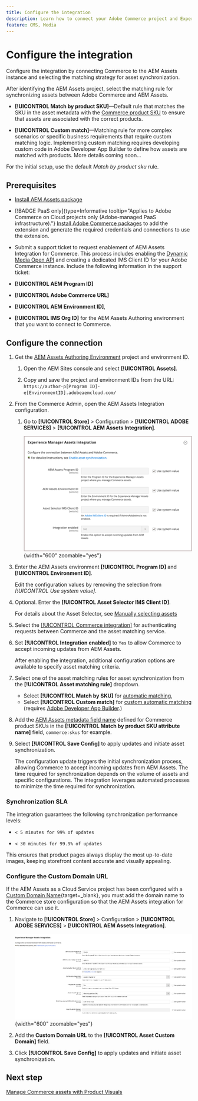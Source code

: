 ```yaml
---
title: Configure the integration
description: Learn how to connect your Adobe Commerce project and Experience Manager Assets projects to enable asset synchronization between these two systems.
feature: CMS, Media
---
```


# Configure the integration

Configure the integration by connecting Commerce to the AEM Assets instance and selecting the matching strategy for asset synchronization.

After identifying the AEM Assets project, select the matching rule for synchronizing assets between Adobe Commerce and AEM Assets.

* **[!UICONTROL Match by product SKU]**—Default rule that matches the SKU in the asset metadata with the [Commerce product SKU](https://experienceleague.adobe.com/en/docs/commerce-operations/implementation-playbook/glossary#sku) to ensure that assets are associated with the correct products.

* **[!UICONTROL Custom match]**—Matching rule for more complex scenarios or specific business requirements that require custom matching logic. Implementing custom matching requires developing custom code in Adobe Developer App Builder to define how assets are matched with products. More details coming soon...

For the initial setup, use the default *Match by product sku* rule.

## Prerequisites

* [Install AEM Assets package](configure-aem.md)

* [!BADGE PaaS only]{type=Informative tooltip="Applies to Adobe Commerce on Cloud projects only (Adobe-managed PaaS infrastructure)."} [Install Adobe Commerce packages](configure-commerce.md) to add the extension and generate the required credentials and connections to use the extension.

* Submit a support ticket to request enablement of AEM Assets Integration for Commerce. This process includes enabling the [Dynamic Media Open API](https://experienceleague.adobe.com/en/docs/experience-manager-cloud-service/content/assets/dynamicmedia/dynamic-media-open-apis/dynamic-media-open-apis-overview) and creating a dedicated IMS Client ID for your Adobe Commerce instance. Include the following information in the support ticket:

* **[!UICONTROL AEM Program ID]**
* **[!UICONTROL Adobe Commerce URL]**
* **[!UICONTROL AEM Environment ID]**,
* **[!UICONTROL IMS Org ID]** for the AEM Assets Authoring environment that you want to connect to Commerce.

## Configure the connection

1. Get the [AEM Assets Authoring Environment](https://experienceleague.adobe.com/en/docs/experience-manager-cloud-service/content/sites/authoring/quick-start) project and environment ID.

   1. Open the AEM Sites console and select **[!UICONTROL Assets]**.

   1. Copy and save the project and environment IDs from the URL:<br>`https://author-p[Program ID]-e[EnvironmentID].adobeaemcloud.com/`
   
1. From the Commerce Admin, open the AEM Assets Integration configuration.

   1. Go to **[!UICONTROL Store]** > Configuration > **[!UICONTROL ADOBE SERVICES]** > **[!UICONTROL AEM Assets Integration]**.

      ![AEM Assets Integration enable the integration](../assets/aem-assets-integration-enable-config.png){width="600" zoomable="yes"}

1. Enter the AEM Assets environment **[!UICONTROL Program ID]** and **[!UICONTROL Environment ID]**.

   Edit the configuration values by removing the selection from *[!UICONTROL Use system value]*.

1. Optional. Enter the **[!UICONTROL Asset Selector IMS Client ID]**.

    For details about the Asset Selector, see [Manually selecting assets](../synchronize/asset-selector-integration.md)

1. Select the [[!UICONTROL Commerce integration]](configure-commerce.md#add-the-integration-to-the-commerce-environment) for authenticating requests between Commerce and the asset matching service.

1. Set **[!UICONTROL Integration enabled]** to `Yes` to allow Commerce to accept incoming updates from AEM Assets.

   After enabling the integration, additional configuration options are available to specify asset matching criteria.

1. Select one of the asset matching rules for asset synchronization from the **[!UICONTROL Asset matching rule]**  dropdown.

   * Select **[!UICONTROL Match by SKU]** for [automatic matching](../synchronize/default-match.md),
   * Select **[!UICONTROL Custom match]** for [custom automatic matching](../synchronize/custom-match.md) (requires [Adobe Developer App Builder](https://experienceleague.adobe.com/en/docs/commerce-learn/tutorials/adobe-developer-app-builder/introduction-to-app-builder).)

1. Add the [AEM Assets metadata field name](configure-aem.md#configure-metadata) defined for Commerce product SKUs in the **[!UICONTROL Match by product SKU attribute name]** field, `commerce:skus` for example.

1. Select **[!UICONTROL Save Config]** to apply updates and initiate asset synchronization.

   The configuration update triggers the initial synchronization process, allowing Commerce to accept incoming updates from AEM Assets. The time required for synchronization depends on the volume of assets and specific configurations. The integration leverages automated processes to minimize the time required for synchronization.

### Synchronization SLA

The integration guarantees the following synchronization performance levels:

* `< 5 minutes for 99% of updates`

* `< 30 minutes for 99.9% of updates`

This ensures that product pages always display the most up-to-date images, keeping storefront content accurate and visually appealing.

### Configure the Custom Domain URL

If the AEM Assets as a Cloud Service project has been configured with a [Custom Domain Name](https://experienceleague.adobe.com/en/docs/experience-manager-cloud-service/content/implementing/using-cloud-manager/custom-domain-names/add-custom-domain-name){target=_blank}, you must add the domain name to the Commerce store configuration so that the AEM Assets integration for Commerce can use it.

1. Navigate to **[!UICONTROL Store]** > Configuration > **[!UICONTROL ADOBE SERVICES]** > **[!UICONTROL AEM Assets Integration]**.

   ![AEM Assets Integration enable the integration](../assets/aem-assets-view.png){width="600" zoomable="yes"}

1. Add the **Custom Domain URL** to the **[!UICONTROL Asset Custom Domain]** field.

1. Click **[!UICONTROL Save Config]** to apply updates and initiate asset synchronization.

## Next step

[Manage Commerce assets with Product Visuals](../manage-assets.md)
